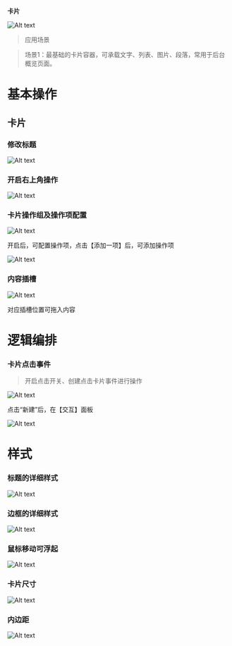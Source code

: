  **卡片** 

![Alt text](img/title.png)

> 应用场景

> 场景1：最基础的卡片容器，可承载文字、列表、图片、段落，常用于后台概览页面。

  

# 基本操作

## 卡片

### 修改标题

![Alt text](img/out-1.png)

  

### 开启右上角操作

![Alt text](img/out-2.png)

  

### 卡片操作组及操作项配置

![Alt text](img/out-3.png)

开启后，可配置操作项，点击【添加一项】后，可添加操作项

![Alt text](img/out-4.png)

  

### 内容插槽

![Alt text](img/out-5.png)

对应插槽位置可拖入内容

# 逻辑编排

### 卡片点击事件

> 开启点击开关、创建点击卡片事件进行操作

  

![Alt text](img/out-6.png)

点击“新建”后，在【交互】面板

![Alt text](img/out-7.png)

  

# 样式

### 标题的详细样式

![Alt text](img/out-8.png)

### 边框的详细样式

![Alt text](img/out-9.png)

### 鼠标移动可浮起

![Alt text](img/out-10.png)

### 卡片尺寸

![Alt text](img/out-11.png)

### 内边距

![Alt text](img/out-12.png)